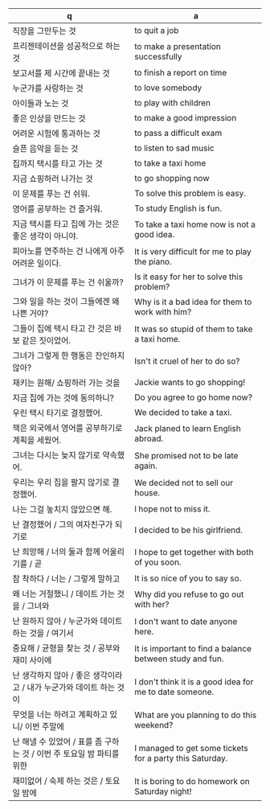  q  | a
--- | ---
직장을 그만두는 것						| to quit a job
프리젠테이션을 성공적으로 하는 것				| to make a presentation successfully
보고서를 제 시간에 끝내는 것					| to finish a report on time
누군가를 사랑하는 것						| to love somebody
아이들과 노는 것						| to play with children
좋은 인상을 만드는 것						| to make a good impression
어려운 시험에 통과하는 것					| to pass a difficult exam
슬픈 음악을 듣는 것						| to listen to sad music
집까지 택시를 타고 가는 것					| to take a taxi home
지금 쇼핑하러 나가는 것						| to go shopping now
이 문제를 푸는 건 쉬워.						| To solve this problem is easy.
영어를 공부하는 건 즐거워.					| To study English is fun.
지금 택시를 타고 집에 가는 것은 좋은 생각이 아니야.		| To take a taxi home now is not a good idea.
피아노를 연주하는 건 나에게 아주 어려운 일이다.			| It is very difficult for me to play the piano.
그녀가 이 문제를 푸는 건 쉬울까?				| Is it easy for her to solve this problem?
그와 일을 하는 것이 그들에겐 왜 나쁜 거야?			| Why is it a bad idea for them to work with him?
그들이 집에 택시 타고 간 것은 바보 같은 짓이었어.		| It was so stupid of them to take a taxi home.
그녀가 그렇게 한 행동은 잔인하지 않아?				| Isn't it cruel of her to do so?
재키는 원해/ 쇼핑하러 가는 것을					| Jackie wants to go shopping!
지금 집에 가는 것에 동의하니?					| Do you agree to go home now?
우린 택시 타기로 결정했어.					| We decided to take a taxi.
잭은 외국에서 영어를 공부하기로 계획을 세웠어.			| Jack planed to learn English abroad.
그녀는 다시는 늦지 않기로 약속했어.				| She promised not to be late again.
우리는 우리 집을 팔지 않기로 결정했어.				| We decided not to sell our house.
나는 그걸 놓치지 않았으면 해.					| l hope not to miss it.
난 결정했어 / 그의 여자친구가 되기로				| I decided to be his girlfriend.
난 희망해 / 너의 둘과 함께 어울리기를 / 곧			| I hope to get together with both of you soon.
참 착하다 / 너는 / 그렇게 말하고				| It is so nice of you to say so.
왜 너는 거절했니 / 데이트 가는 것을 / 그녀와			| Why did you refuse to go out with her?
난 원하지 않아 / 누군가와 데이트 하는 것을 / 여기서		| I don't want to date anyone here.
중요해 / 균형을 찾는 것 / 공부와 재미 사이에			| It is important to find a balance between study and fun.
난 생각하지 않아 / 좋은 생각이라고 / 내가 누군가와 데이트 하는 것이		| I don't think it is a good idea for me to date someone.
무엇을 너는 하려고 계획하고 있니/ 이번 주말에			| What are you planning to do this weekend?
난 해낼 수 있었어 / 표를 좀 구하는 것 / 이번 주 토요일 밤 파티를 위한		| I managed to get some tickets for a party this Saturday.
재미없어 / 숙제 하는 것은 / 토요일 밤에			| It is boring to do homework on Saturday night!
